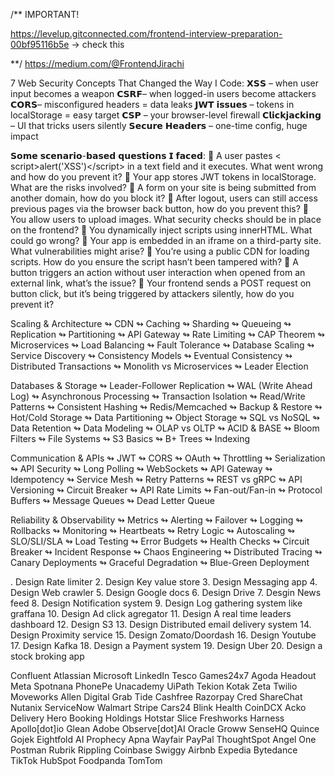 /**
IMPORTANT!

https://levelup.gitconnected.com/frontend-interview-preparation-00bf95116b5e -> check this 

**/
https://medium.com/@FrontendJirachi

 7 Web Security Concepts That Changed the Way I Code:
𝗫𝗦𝗦 – when user input becomes a weapon
𝗖𝗦𝗥𝗙– when logged-in users become attackers
𝗖𝗢𝗥𝗦– misconfigured headers = data leaks
𝗝𝗪𝗧 𝗶𝘀𝘀𝘂𝗲𝘀 – tokens in localStorage = easy target
𝗖𝗦𝗣 – your browser-level firewall
𝗖𝗹𝗶𝗰𝗸𝗷𝗮𝗰𝗸𝗶𝗻𝗴 – UI that tricks users silently
𝗦𝗲𝗰𝘂𝗿𝗲 𝗛𝗲𝗮𝗱𝗲𝗿𝘀 – one-time config, huge impact

𝗦𝗼𝗺𝗲 𝘀𝗰𝗲𝗻𝗮𝗿𝗶𝗼-𝗯𝗮𝘀𝗲𝗱 𝗾𝘂𝗲𝘀𝘁𝗶𝗼𝗻𝘀 𝗜 𝗳𝗮𝗰𝗲𝗱:
🔷 A user pastes <​script>alert('XSS')<​/script> in a text field and it executes. What went wrong and how do you prevent it?
🔷 Your app stores JWT tokens in localStorage. What are the risks involved?
🔷 A form on your site is being submitted from another domain, how do you block it?
🔷 After logout, users can still access previous pages via the browser back button, how do you prevent this?
🔷 You allow users to upload images. What security checks should be in place on the frontend?
🔷 You dynamically inject scripts using innerHTML. What could go wrong?
🔷 Your app is embedded in an iframe on a third-party site. What vulnerabilities might arise?
🔷 You’re using a public CDN for loading scripts. How do you ensure the script hasn’t been tampered with?
🔷 A button triggers an action without user interaction when opened from an external link, what’s the issue?
🔷 Your frontend sends a POST request on button click, but it’s being triggered by attackers silently, how do you prevent it?


Scaling & Architecture
↬ CDN
↬ Caching
↬ Sharding
↬ Queueing
↬ Replication
↬ Partitioning
↬ API Gateway
↬ Rate Limiting
↬ CAP Theorem
↬ Microservices
↬ Load Balancing
↬ Fault Tolerance
↬ Database Scaling
↬ Service Discovery
↬ Consistency Models
↬ Eventual Consistency
↬ Distributed Transactions
↬ Monolith vs Microservices
↬ Leader Election

Databases & Storage
↬ Leader-Follower Replication
↬ WAL (Write Ahead Log)
↬ Asynchronous Processing
↬ Transaction Isolation
↬ Read/Write Patterns
↬ Consistent Hashing
↬ Redis/Memcached
↬ Backup & Restore
↬ Hot/Cold Storage
↬ Data Partitioning
↬ Object Storage
↬ SQL vs NoSQL
↬ Data Retention
↬ Data Modeling
↬ OLAP vs OLTP
↬ ACID & BASE
↬ Bloom Filters
↬ File Systems
↬ S3 Basics
↬ B+ Trees
↬ Indexing

Communication & APIs
↬ JWT
↬ CORS
↬ OAuth
↬ Throttling
↬ Serialization
↬ API Security
↬ Long Polling
↬ WebSockets
↬ API Gateway
↬ Idempotency
↬ Service Mesh
↬ Retry Patterns
↬ REST vs gRPC
↬ API Versioning
↬ Circuit Breaker
↬ API Rate Limits
↬ Fan-out/Fan-in
↬ Protocol Buffers
↬ Message Queues
↬ Dead Letter Queue

Reliability & Observability
↬ Metrics
↬ Alerting
↬ Failover
↬ Logging
↬ Rollbacks
↬ Monitoring
↬ Heartbeats
↬ Retry Logic
↬ Autoscaling
↬ SLO/SLI/SLA
↬ Load Testing
↬ Error Budgets
↬ Health Checks
↬ Circuit Breaker
↬ Incident Response
↬ Chaos Engineering
↬ Distributed Tracing
↬ Canary Deployments
↬ Graceful Degradation
↬ Blue-Green Deployment


. Design Rate limiter
2. Design Key value store
3. Design Messaging app
4. Design Web crawler
5. Design Google docs
6. Design Drive
7. Desgin News feed
8. Design Notification system
9. Design Log gathering system like graffana
10. Design Ad click agregator 
11. Design A real time leaders dashboard
12. Design S3
13. Design Distributed email delivery system
14. Design Proximity service
15. Design Zomato/Doordash
16. Design Youtube
17. Design Kafka
18. Design a Payment system
19. Design Uber
20. Design a stock broking app


Confluent
Atlassian
Microsoft
LinkedIn
Tesco
Games24x7
Agoda
Headout
Meta
Spotnana
PhonePe
Unacademy
UiPath
Tekion
Kotak
Zeta
Twilio
Moveworks
Allen Digital
Grab
Tide
Cashfree
Razorpay
Cred
ShareChat
Nutanix
ServiceNow
Walmart
Stripe
Cars24
Blink Health
CoinDCX
Acko
Delivery Hero
Booking Holdings
Hotstar
Slice
Freshworks
Harness
Apollo[dot]io
Glean
Adobe
Observe[dot]AI
Oracle
Groww
SenseHQ
Quince
Gojek
Eightfold AI
Prophecy
Apna
Wayfair
PayPal
ThoughtSpot
Angel One
Postman
Rubrik
Rippling
Coinbase
Swiggy
Airbnb
Expedia
Bytedance
TikTok
HubSpot
Foodpanda
TomTom